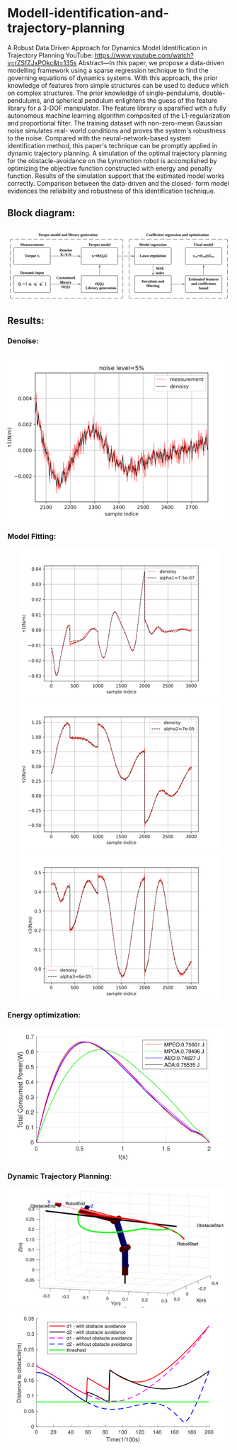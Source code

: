 # Modell-identification-and-trajectory-planning
A Robust Data Driven Approach for Dynamics Model Identification in Trajectory Planning
YouTube: https://www.youtube.com/watch?v=rZSfZJxPOkc&t=135s
Abstract—In this paper, we propose a data-driven modelling framework using a sparse regression technique to find the governing equations of dynamics systems. With this approach, the prior knowledge of features from simple structures can be used to deduce which on complex structures. The prior knowledge of single-pendulums, double-pendulums, and spherical pendulum enlightens the guess of the feature library for a 3-DOF manipulator. The feature library is sparsified with a fully autonomous machine learning algorithm composited of the L1-regularization and proportional filter. The training dataset with non-zero-mean Gaussian noise simulates real- world conditions and proves the system's robustness to the noise. Compared with the neural-network-based system identification method, this paper's technique can be promptly applied in dynamic trajectory planning. A simulation of the optimal trajectory planning for the obstacle-avoidance on the Lynxmotion robot is accomplished by optimizing the objective function constructed with energy and penalty function. Results of the simulation support that the estimated model works correctly. Comparison between the data-driven and the closed- form model evidences the reliability and robustness of this identification technique.

## Block diagram:
<p align="center">
<img src="model identification and trajectory planning/result_svg/Blank diagram.svg">
</p>

## Results:

### Denoise:
<p align="center">
<img src="model identification and trajectory planning/result_svg/denoise.svg">
</p>

### Model Fitting:
<p align="center">
<img src="model identification and trajectory planning/result_svg/t1t.svg" width="450"/>
<img src="model identification and trajectory planning/result_svg/t2t.svg" width="450"/>
<img src="model identification and trajectory planning/result_svg/t3t.svg" width="450"/>
</p>

### Energy optimization:
<p align="center">
<img src="model identification and trajectory planning/result_svg/0330Energy.svg" width="600">
</p>

### Dynamic Trajectory Planning:
<p align="center">
<img src="model identification and trajectory planning/result_svg/0303DTG.svg">
<img src="model identification and trajectory planning/result_svg/distanceToObstacle.svg">
</p>
